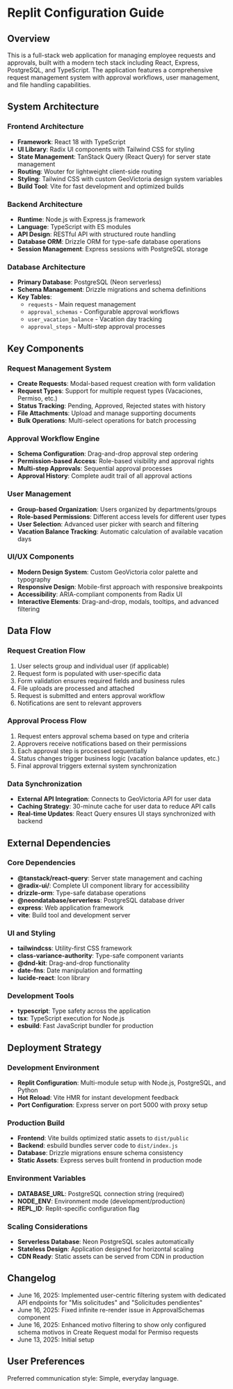 # Replit Configuration Guide

## Overview

This is a full-stack web application for managing employee requests and approvals, built with a modern tech stack including React, Express, PostgreSQL, and TypeScript. The application features a comprehensive request management system with approval workflows, user management, and file handling capabilities.

## System Architecture

### Frontend Architecture
- **Framework**: React 18 with TypeScript
- **UI Library**: Radix UI components with Tailwind CSS for styling
- **State Management**: TanStack Query (React Query) for server state management
- **Routing**: Wouter for lightweight client-side routing
- **Styling**: Tailwind CSS with custom GeoVictoria design system variables
- **Build Tool**: Vite for fast development and optimized builds

### Backend Architecture
- **Runtime**: Node.js with Express.js framework
- **Language**: TypeScript with ES modules
- **API Design**: RESTful API with structured route handling
- **Database ORM**: Drizzle ORM for type-safe database operations
- **Session Management**: Express sessions with PostgreSQL storage

### Database Architecture
- **Primary Database**: PostgreSQL (Neon serverless)
- **Schema Management**: Drizzle migrations and schema definitions
- **Key Tables**: 
  - `requests` - Main request management
  - `approval_schemas` - Configurable approval workflows
  - `user_vacation_balance` - Vacation day tracking
  - `approval_steps` - Multi-step approval processes

## Key Components

### Request Management System
- **Create Requests**: Modal-based request creation with form validation
- **Request Types**: Support for multiple request types (Vacaciones, Permiso, etc.)
- **Status Tracking**: Pending, Approved, Rejected states with history
- **File Attachments**: Upload and manage supporting documents
- **Bulk Operations**: Multi-select operations for batch processing

### Approval Workflow Engine
- **Schema Configuration**: Drag-and-drop approval step ordering
- **Permission-based Access**: Role-based visibility and approval rights
- **Multi-step Approvals**: Sequential approval processes
- **Approval History**: Complete audit trail of all approval actions

### User Management
- **Group-based Organization**: Users organized by departments/groups
- **Role-based Permissions**: Different access levels for different user types
- **User Selection**: Advanced user picker with search and filtering
- **Vacation Balance Tracking**: Automatic calculation of available vacation days

### UI/UX Components
- **Modern Design System**: Custom GeoVictoria color palette and typography
- **Responsive Design**: Mobile-first approach with responsive breakpoints
- **Accessibility**: ARIA-compliant components from Radix UI
- **Interactive Elements**: Drag-and-drop, modals, tooltips, and advanced filtering

## Data Flow

### Request Creation Flow
1. User selects group and individual user (if applicable)
2. Request form is populated with user-specific data
3. Form validation ensures required fields and business rules
4. File uploads are processed and attached
5. Request is submitted and enters approval workflow
6. Notifications are sent to relevant approvers

### Approval Process Flow
1. Request enters approval schema based on type and criteria
2. Approvers receive notifications based on their permissions
3. Each approval step is processed sequentially
4. Status changes trigger business logic (vacation balance updates, etc.)
5. Final approval triggers external system synchronization

### Data Synchronization
- **External API Integration**: Connects to GeoVictoria API for user data
- **Caching Strategy**: 30-minute cache for user data to reduce API calls
- **Real-time Updates**: React Query ensures UI stays synchronized with backend

## External Dependencies

### Core Dependencies
- **@tanstack/react-query**: Server state management and caching
- **@radix-ui/**: Complete UI component library for accessibility
- **drizzle-orm**: Type-safe database operations
- **@neondatabase/serverless**: PostgreSQL database driver
- **express**: Web application framework
- **vite**: Build tool and development server

### UI and Styling
- **tailwindcss**: Utility-first CSS framework
- **class-variance-authority**: Type-safe component variants
- **@dnd-kit**: Drag-and-drop functionality
- **date-fns**: Date manipulation and formatting
- **lucide-react**: Icon library

### Development Tools
- **typescript**: Type safety across the application
- **tsx**: TypeScript execution for Node.js
- **esbuild**: Fast JavaScript bundler for production

## Deployment Strategy

### Development Environment
- **Replit Configuration**: Multi-module setup with Node.js, PostgreSQL, and Python
- **Hot Reload**: Vite HMR for instant development feedback
- **Port Configuration**: Express server on port 5000 with proxy setup

### Production Build
- **Frontend**: Vite builds optimized static assets to `dist/public`
- **Backend**: esbuild bundles server code to `dist/index.js`
- **Database**: Drizzle migrations ensure schema consistency
- **Static Assets**: Express serves built frontend in production mode

### Environment Variables
- **DATABASE_URL**: PostgreSQL connection string (required)
- **NODE_ENV**: Environment mode (development/production)
- **REPL_ID**: Replit-specific configuration flag

### Scaling Considerations
- **Serverless Database**: Neon PostgreSQL scales automatically
- **Stateless Design**: Application designed for horizontal scaling
- **CDN Ready**: Static assets can be served from CDN in production

## Changelog
- June 16, 2025: Implemented user-centric filtering system with dedicated API endpoints for "Mis solicitudes" and "Solicitudes pendientes"
- June 16, 2025: Fixed infinite re-render issue in ApprovalSchemas component  
- June 16, 2025: Enhanced motivo filtering to show only configured schema motivos in Create Request modal for Permiso requests
- June 13, 2025: Initial setup

## User Preferences

Preferred communication style: Simple, everyday language.